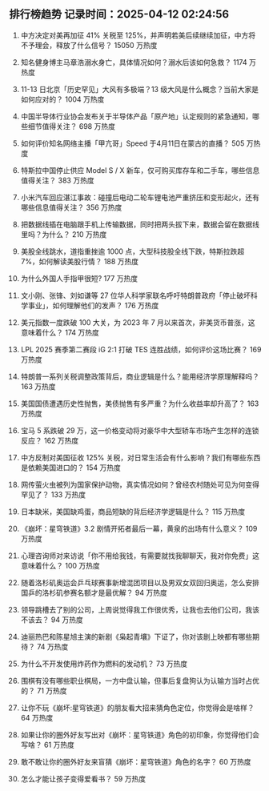 
## 排行榜趋势 记录时间：2025-04-12 02:24:56
  
  1. 中方决定对美再加征 41% 关税至 125%，并声明若美后续继续加征，中方将不予理会，释放了什么信号？ 15050 万热度
    
  2. 知名健身博主马章浩溺水身亡，具体情况如何？溺水后该如何急救？ 1174 万热度
    
  3. 11-13 日北京「历史罕见」大风有多极端？13 级大风是什么概念？当前大家是如何应对的？ 1004 万热度
    
  4. 中国半导体行业协会发布关于半导体产品「原产地」认定规则的紧急通知，哪些细节值得关注？ 698 万热度
    
  5. 如何评价知名网络主播「甲亢哥」Speed 于4月11日在蒙古的直播？ 505 万热度
    
  6. 特斯拉中国停止供应 Model S / X 新车，仅可购买库存车和二手车，哪些信息值得关注？ 383 万热度
    
  7. 小米汽车回应湛江事故：碰撞后电动二轮车锂电池严重挤压和变形起火，还有哪些信息值得关注？ 356 万热度
    
  8. 把数据线插在电脑跟手机上传输数据，同时把两头拔下来，数据会留在数据线里吗？为什么？ 210 万热度
    
  9. 美股全线跳水，道指重挫逾 1000 点，大型科技股全线下跌，特斯拉跌超 7%，如何解读美股行情？ 188 万热度
    
  10. 为什么外国人手指甲很短? 177 万热度
    
  11. 文小刚、张锋、刘如谦等 27 位华人科学家联名呼吁特朗普政府「停止破坏科学事业」，如何理解他们的发声？ 176 万热度
    
  12. 美元指数一度跌破 100 大关，为 2023 年 7 月以来首次，非美货币普涨，这意味着什么？ 174 万热度
    
  13. LPL 2025 赛季第二赛段 iG 2:1 打破 TES 连胜战绩，如何评价这场比赛？ 169 万热度
    
  14. 特朗普一系列关税调整政策背后，商业逻辑是什么？能用经济学原理解释吗？ 163 万热度
    
  15. 美国国债遭遇历史性抛售，美债抛售有多严重？为什么收益率却升高了？ 163 万热度
    
  16. 宝马 5 系跌破 29 万，这一价格变动将对豪华中大型轿车市场产生怎样的连锁反应？ 162 万热度
    
  17. 中方反制对美国征收 125% 关税，对日常生活会有什么影响？我们有哪些东西是依赖美国进口的？ 154 万热度
    
  18. 网传萤火虫被列为国家保护动物，真实情况如何？曾经农村随处可见为何变得罕见了？ 133 万热度
    
  19. 日本缺米，美国缺鸡蛋，商品短缺的背后经济学逻辑是什么？ 115 万热度
    
  20. 《崩坏：星穹铁道》3.2 剧情开拓者最后一幕，黄泉的出场有什么意义？ 109 万热度
    
  21. 心理咨询师对来访说「你不用给我钱，有需要就找我聊聊天，我对你免费」这意味着什么？ 100 万热度
    
  22. 随着洛杉矶奥运会乒乓球赛事新增混团项目以及男双女双回归奥运，怎么安排国乒的洛杉矶参赛名额才是最优解？ 94 万热度
    
  23. 领导跳槽去了别的公司，上周说觉得我工作很优秀，让我也去他们公司，我该不该去？ 94 万热度
    
  24. 迪丽热巴和陈星旭主演的新剧《枭起青壤》下证了，你对该剧上映都有哪些期待？ 74 万热度
    
  25. 为什么不开发使用炸药作为燃料的发动机？ 73 万热度
    
  26. 围棋有没有哪些职业棋局，一方中盘认输，但事后复盘狗认为认输方当时占优的？ 71 万热度
    
  27. 让你不玩《崩坏:星穹铁道》的朋友看大招来猜角色定位，你觉得会是啥样？ 64 万热度
    
  28. 如果让你的圈外好友写出对《崩坏：星穹铁道》角色的初印象，你觉得他们会写啥？ 61 万热度
    
  29. 敢不敢让你的圈外好友来盲猜《崩坏：星穹铁道》角色的名字？ 60 万热度
    
  30. 怎么才能让孩子变得爱看书？ 59 万热度
    